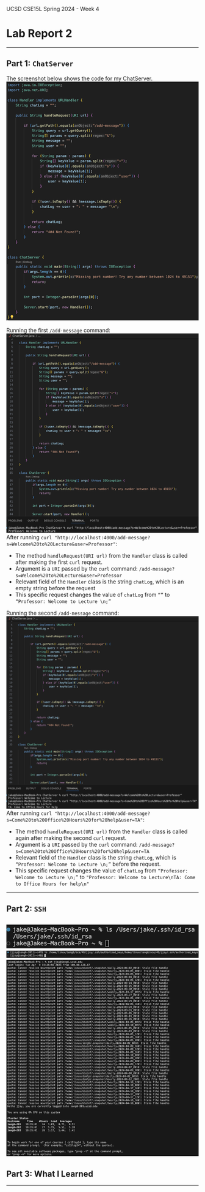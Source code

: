 UCSD CSE15L Spring 2024 - Week 4
# Lab Report 2 
---
## Part 1: `ChatServer`
The screenshot below shows the code for my ChatServer.
![Image](Lab2Photo1.png)

Running the first `/add-message` command:
![Image](Lab2Photo2.png)
After running `curl "http://localhost:4000/add-message?s=Welcome%20to%20Lecture&user=Professor"`:
* The method `handleRequest(URI url)` from the `Handler` class is called after making the first `curl` request.
* Argument is a `URI` passed by the `curl` command: `/add-message?s=Welcome%20to%20Lecture&user=Professor`
* Relevant field of the `Handler` class is the string `chatLog`, which is an empty string before the request
* This specific request changes the value of `chatLog` from `“”` to `“Professor: Welcome to Lecture \n;”`

Running the second `/add-message` command:
![Image](Lab2Photo3.png)
After running `curl "http://localhost:4000/add-message?s=Come%20to%20Office%20Hours%20for%20help&user=TA"`:
* The method `handleRequest(URI url)` from the `Handler` class is called again after making the second `curl` request.
* Argument is a `URI` passed by the `curl` command: `/add-message?s=Come%20to%20Office%20Hours%20for%20help&user=TA`
* Relevant field of the `Handler` class is the string `chatLog`, which is `“Professor: Welcome to Lecture \n;”` before the request.
* This specific request changes the value of `chatLog` from `“Professor: Welcome to Lecture \n;”` to `"Professor: Welcome to Lecture\nTA: Come to Office Hours for help\n"` 

---
## Part 2: `SSH`
![Image](Lab2Photo4.png)
![Image](Lab2Photo5.png)
![Image](Lab2Photo6.png)
---
## Part 3: What I Learned
---
